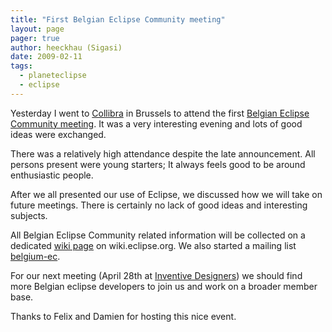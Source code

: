 ```yaml
---
title: "First Belgian Eclipse Community meeting"
layout: page 
pager: true
author: heeckhau (Sigasi)
date: 2009-02-11
tags: 
  - planeteclipse
  - eclipse
---
```

<div class="content">
<p>Yesterday I went to <a href="http://www.collibra.com/" class="elf-external elf-icon">Collibra</a> in Brussels to attend the first <a href="http://www.sigasi.com/node/25">Belgian Eclipse Community meeting</a>. It was a very interesting evening and lots of good ideas were exchanged.</p><p>There was a relatively high attendance despite the late announcement. All persons present were young starters; It always feels good to be around enthusiastic people.</p><p>After we all presented our use of Eclipse, we discussed how we will take on future meetings. There is certainly no lack of good ideas and interesting subjects.</p><p>All Belgian Eclipse Community related information will be collected on a dedicated <a href="http://wiki.eclipse.org/Regional_Communities/Belgium" class="elf-external elf-icon">wiki page</a> on wiki.eclipse.org. We also started a mailing list <a href="https://dev.eclipse.org/mailman/listinfo/belgium-ec" class="elf-external elf-icon">belgium-ec</a>.</p><p>For our next meeting (April 28th at <a href="http://www.inventivedesigners.com/corporate/route.html" class="elf-external elf-icon">Inventive Designers</a>) we should find more Belgian eclipse developers to join us and work on a broader member base.</p><p>Thanks to Felix and Damien for hosting this nice event.</p>  </div>

